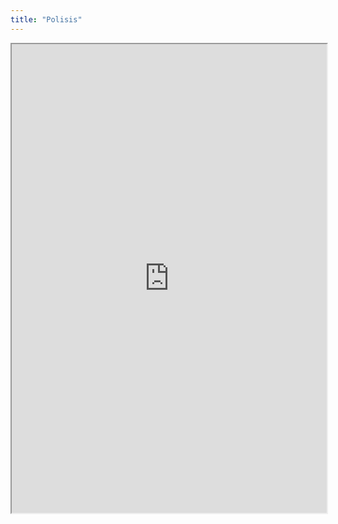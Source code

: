 ```yaml
---
title: "Polisis"
---
```



<iframe height="750" width="100%" src="https://ewelton.github.io/ktest/wiki.html#Polisis"></iframe>
